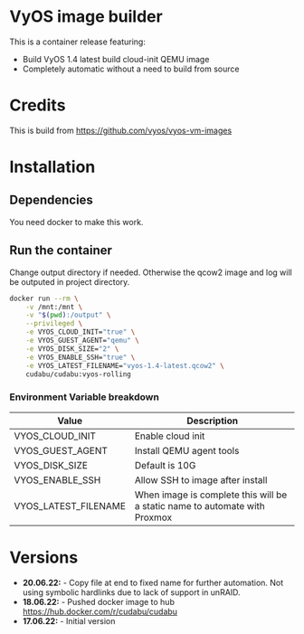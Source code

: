 # VyOS image builder
This is a container release featuring:

* Build VyOS 1.4 latest build cloud-init QEMU image
* Completely automatic without a need to build from source

# Credits
This is build from https://github.com/vyos/vyos-vm-images

# Installation

## Dependencies
You need docker to make this work.

## Run the container

Change output directory if needed. Otherwise the qcow2 image and log will be outputed in project directory.

```bash
docker run --rm \
    -v /mnt:/mnt \
    -v "$(pwd):/output" \
    --privileged \
    -e VYOS_CLOUD_INIT="true" \
    -e VYOS_GUEST_AGENT="qemu" \
    -e VYOS_DISK_SIZE="2" \
    -e VYOS_ENABLE_SSH="true" \
    -e VYOS_LATEST_FILENAME="vyos-1.4-latest.qcow2" \
    cudabu/cudabu:vyos-rolling
```

### Environment Variable breakdown
| Value | Description |
| ----- | ----------- |
| VYOS_CLOUD_INIT | Enable cloud init|
| VYOS_GUEST_AGENT | Install QEMU agent tools|
| VYOS_DISK_SIZE | Default is 10G |
| VYOS_ENABLE_SSH | Allow SSH to image after install |
| VYOS_LATEST_FILENAME | When image is complete this will be a static name to automate with Proxmox|

# Versions

* **20.06.22:** - Copy file at end to fixed name for further automation. Not using symbolic hardlinks due to lack of support in unRAID.
* **18.06.22:** - Pushed docker image to hub https://hub.docker.com/r/cudabu/cudabu
* **17.06.22:** - Initial version